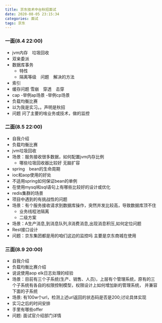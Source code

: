 ```yaml
---
title: 京东技术中台秋招面试
date: 2020-08-05 23:15:34
categories: 面试
tags: 京东
---
```


### 一面(8.4 22:00)

- jvm内存　垃圾回收
- 双亲委派
- 数据库事务
    - 特性
    - 隔离等级　问题　解决的方法
- 索引
- 缓存问题 雪崩　穿透　击穿
- cap
    -举例ap场景
    -举例cp场景
- 负载均衡比赛
- 以为我是实习。。声明是秋招
- 问题
问了主要的啥业务或技术，做的监控

### 二面(8.5 22:00)

- 自我介绍
- 负载均衡比赛
- jvm垃圾回收
- 场景：服务接收很多数据，如何配置jvm内存比例
    - 哪些垃圾回收器比较好
    无脑扩容
- spring　bean的生命周期
- ioc和aop使用的好处
- 不适用spring如何保证bean的单例
- 在使用mysql和sql语句上有哪些比较好的设计或优化
- redis集群的场景
- 项目中遇到的有挑战性的问题
- 场景：有个服务接收请求到数据库操作，突然并发比较高，导致数据库顶不住
    - 业务线程池隔离
    - 二级方案
- 场景：A生产消息,到消息队列,B消费消息,出现消息积压,如何定位问题
- Rest接口设计
- 问题：京东集团都是用的咱们这边的监控吗
主要是京东商城在使用

### 三面(8.9 20:00)

- 自我介绍
- 负载均衡比赛介绍
- 说说使用aop elk日志处理的经验
- 场景：目前有三个子系统(生产、销售、人员)，上层有个管理系统，原有的三个子系统有各自的权限控制模型，权限设计上如何增加新的管理系统，
并兼容下面的子系统
- 场景: 有100w个url，检测上述url返回的状态码是否是200;讨论具体实现
- 实习之后的时间安排
- 手里有哪些offer
- 问题:
面试官介绍部门详情